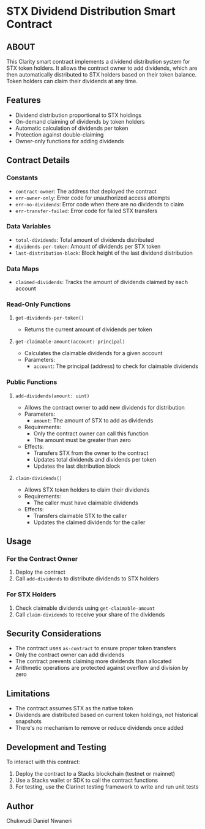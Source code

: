 # STX Dividend Distribution Smart Contract

## ABOUT

This Clarity smart contract implements a dividend distribution system for STX token holders. It allows the contract owner to add dividends, which are then automatically distributed to STX holders based on their token balance. Token holders can claim their dividends at any time.

## Features

- Dividend distribution proportional to STX holdings
- On-demand claiming of dividends by token holders
- Automatic calculation of dividends per token
- Protection against double-claiming
- Owner-only functions for adding dividends

## Contract Details

### Constants

- `contract-owner`: The address that deployed the contract
- `err-owner-only`: Error code for unauthorized access attempts
- `err-no-dividends`: Error code when there are no dividends to claim
- `err-transfer-failed`: Error code for failed STX transfers

### Data Variables

- `total-dividends`: Total amount of dividends distributed
- `dividends-per-token`: Amount of dividends per STX token
- `last-distribution-block`: Block height of the last dividend distribution

### Data Maps

- `claimed-dividends`: Tracks the amount of dividends claimed by each account

### Read-Only Functions

1. `get-dividends-per-token()`
   - Returns the current amount of dividends per token

2. `get-claimable-amount(account: principal)`
   - Calculates the claimable dividends for a given account
   - Parameters:
     - `account`: The principal (address) to check for claimable dividends

### Public Functions

1. `add-dividends(amount: uint)`
   - Allows the contract owner to add new dividends for distribution
   - Parameters:
     - `amount`: The amount of STX to add as dividends
   - Requirements:
     - Only the contract owner can call this function
     - The amount must be greater than zero
   - Effects:
     - Transfers STX from the owner to the contract
     - Updates total dividends and dividends per token
     - Updates the last distribution block

2. `claim-dividends()`
   - Allows STX token holders to claim their dividends
   - Requirements:
     - The caller must have claimable dividends
   - Effects:
     - Transfers claimable STX to the caller
     - Updates the claimed dividends for the caller

## Usage

### For the Contract Owner

1. Deploy the contract
2. Call `add-dividends` to distribute dividends to STX holders

### For STX Holders

1. Check claimable dividends using `get-claimable-amount`
2. Call `claim-dividends` to receive your share of the dividends

## Security Considerations

- The contract uses `as-contract` to ensure proper token transfers
- Only the contract owner can add dividends
- The contract prevents claiming more dividends than allocated
- Arithmetic operations are protected against overflow and division by zero

## Limitations

- The contract assumes STX as the native token
- Dividends are distributed based on current token holdings, not historical snapshots
- There's no mechanism to remove or reduce dividends once added

## Development and Testing

To interact with this contract:

1. Deploy the contract to a Stacks blockchain (testnet or mainnet)
2. Use a Stacks wallet or SDK to call the contract functions
3. For testing, use the Clarinet testing framework to write and run unit tests

## Author
Chukwudi Daniel Nwaneri
